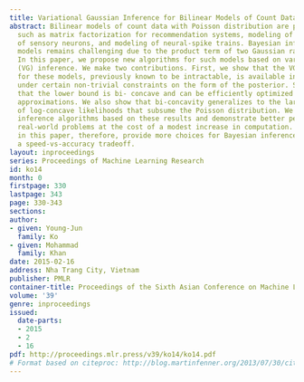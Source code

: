 ```yaml
---
title: Variational Gaussian Inference for Bilinear Models of Count Data
abstract: Bilinear models of count data with Poisson distribution are popular in applications
  such as matrix factorization for recommendation systems, modeling of receptive fields
  of sensory neurons, and modeling of neural-spike trains. Bayesian inference in such
  models remains challenging due to the product term of two Gaussian random vectors.
  In this paper, we propose new algorithms for such models based on variational Gaussian
  (VG) inference. We make two contributions. First, we show that the VG lower bound
  for these models, previously known to be intractable, is available in closed form
  under certain non-trivial constraints on the form of the posterior. Second, we show
  that the lower bound is bi- concave and can be efficiently optimized for mean-field
  approximations. We also show that bi-concavity generalizes to the larger family
  of log-concave likelihoods that subsume the Poisson distribution. We present new
  inference algorithms based on these results and demonstrate better performance on
  real-world problems at the cost of a modest increase in computation. Our contributions
  in this paper, therefore, provide more choices for Bayesian inference in terms of
  a speed-vs-accuracy tradeoff.
layout: inproceedings
series: Proceedings of Machine Learning Research
id: ko14
month: 0
firstpage: 330
lastpage: 343
page: 330-343
sections: 
author:
- given: Young-Jun
  family: Ko
- given: Mohammad
  family: Khan
date: 2015-02-16
address: Nha Trang City, Vietnam
publisher: PMLR
container-title: Proceedings of the Sixth Asian Conference on Machine Learning
volume: '39'
genre: inproceedings
issued:
  date-parts:
  - 2015
  - 2
  - 16
pdf: http://proceedings.mlr.press/v39/ko14/ko14.pdf
# Format based on citeproc: http://blog.martinfenner.org/2013/07/30/citeproc-yaml-for-bibliographies/
---
```

